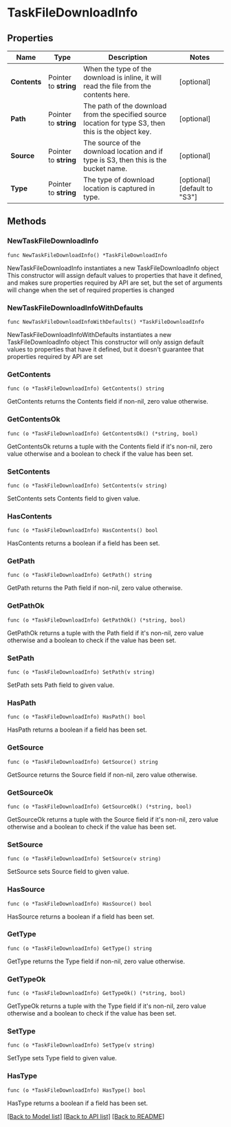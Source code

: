 # TaskFileDownloadInfo

## Properties

Name | Type | Description | Notes
------------ | ------------- | ------------- | -------------
**Contents** | Pointer to **string** | When the type of the download is inline, it will read the file from the contents here. | [optional] 
**Path** | Pointer to **string** | The path of the download from the specified source location for type S3, then this is the object key. | [optional] 
**Source** | Pointer to **string** | The source of the download location and if type is S3, then this is the bucket name. | [optional] 
**Type** | Pointer to **string** | The type of download location is captured in type. | [optional] [default to "S3"]

## Methods

### NewTaskFileDownloadInfo

`func NewTaskFileDownloadInfo() *TaskFileDownloadInfo`

NewTaskFileDownloadInfo instantiates a new TaskFileDownloadInfo object
This constructor will assign default values to properties that have it defined,
and makes sure properties required by API are set, but the set of arguments
will change when the set of required properties is changed

### NewTaskFileDownloadInfoWithDefaults

`func NewTaskFileDownloadInfoWithDefaults() *TaskFileDownloadInfo`

NewTaskFileDownloadInfoWithDefaults instantiates a new TaskFileDownloadInfo object
This constructor will only assign default values to properties that have it defined,
but it doesn't guarantee that properties required by API are set

### GetContents

`func (o *TaskFileDownloadInfo) GetContents() string`

GetContents returns the Contents field if non-nil, zero value otherwise.

### GetContentsOk

`func (o *TaskFileDownloadInfo) GetContentsOk() (*string, bool)`

GetContentsOk returns a tuple with the Contents field if it's non-nil, zero value otherwise
and a boolean to check if the value has been set.

### SetContents

`func (o *TaskFileDownloadInfo) SetContents(v string)`

SetContents sets Contents field to given value.

### HasContents

`func (o *TaskFileDownloadInfo) HasContents() bool`

HasContents returns a boolean if a field has been set.

### GetPath

`func (o *TaskFileDownloadInfo) GetPath() string`

GetPath returns the Path field if non-nil, zero value otherwise.

### GetPathOk

`func (o *TaskFileDownloadInfo) GetPathOk() (*string, bool)`

GetPathOk returns a tuple with the Path field if it's non-nil, zero value otherwise
and a boolean to check if the value has been set.

### SetPath

`func (o *TaskFileDownloadInfo) SetPath(v string)`

SetPath sets Path field to given value.

### HasPath

`func (o *TaskFileDownloadInfo) HasPath() bool`

HasPath returns a boolean if a field has been set.

### GetSource

`func (o *TaskFileDownloadInfo) GetSource() string`

GetSource returns the Source field if non-nil, zero value otherwise.

### GetSourceOk

`func (o *TaskFileDownloadInfo) GetSourceOk() (*string, bool)`

GetSourceOk returns a tuple with the Source field if it's non-nil, zero value otherwise
and a boolean to check if the value has been set.

### SetSource

`func (o *TaskFileDownloadInfo) SetSource(v string)`

SetSource sets Source field to given value.

### HasSource

`func (o *TaskFileDownloadInfo) HasSource() bool`

HasSource returns a boolean if a field has been set.

### GetType

`func (o *TaskFileDownloadInfo) GetType() string`

GetType returns the Type field if non-nil, zero value otherwise.

### GetTypeOk

`func (o *TaskFileDownloadInfo) GetTypeOk() (*string, bool)`

GetTypeOk returns a tuple with the Type field if it's non-nil, zero value otherwise
and a boolean to check if the value has been set.

### SetType

`func (o *TaskFileDownloadInfo) SetType(v string)`

SetType sets Type field to given value.

### HasType

`func (o *TaskFileDownloadInfo) HasType() bool`

HasType returns a boolean if a field has been set.


[[Back to Model list]](../README.md#documentation-for-models) [[Back to API list]](../README.md#documentation-for-api-endpoints) [[Back to README]](../README.md)



